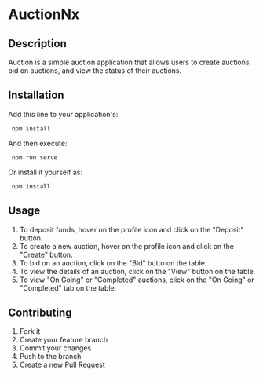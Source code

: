 # AuctionNx

## Description

Auction is a simple auction application that allows users to create auctions, bid on auctions, and view the status of their auctions.

## Installation

Add this line to your application's:

```npm
 npm install
```

And then execute:
```npm
 npm run serve
```

Or install it yourself as: 
```npm
 npm install
```

## Usage

1. To deposit funds, hover on the profile icon and click on the "Deposit" button.
2. To create a new auction, hover on the profile icon and click on the "Create" button.
3. To bid on an auction, click on the "Bid" butto on the table.
4. To view the details of an auction, click on the "View" button on the table.
5. To view "On Going" or "Completed" auctions, click on the "On Going" or "Completed" tab on the table.

## Contributing

1. Fork it 
2. Create your feature branch 
3. Commit your changes 
4. Push to the branch 
5. Create a new Pull Request


